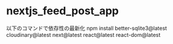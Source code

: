 # nextjs_feed_post_app
以下のコマンドで依存性の最新化
npm install better-sqlite3@latest cloudinary@latest next@latest react@latest react-dom@latest